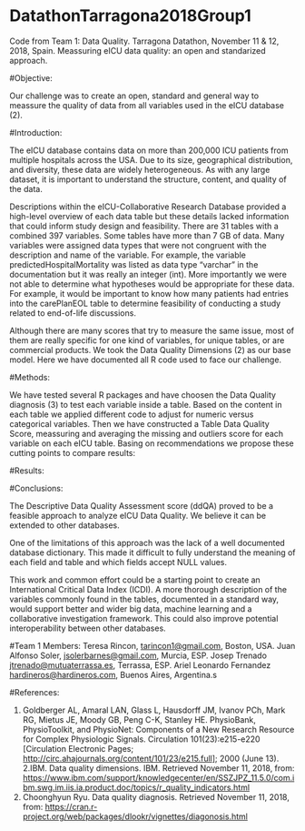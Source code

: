 # DatathonTarragona2018Group1

Code from Team 1: Data Quality. Tarragona Datathon, November 11 &amp; 12, 2018, Spain. Meassuring eICU data quality: an open and standarized approach.

#Objective:

Our challenge was to create an open, standard and general way to meassure the quality of data from all variables used in the eICU database (2).
 
#Introduction:

The eICU database contains data on more than 200,000 ICU patients from multiple hospitals across the USA. Due to its size, geographical distribution, and diversity, these data are widely heterogeneous. As with any large dataset, it is important to understand the structure, content, and quality of the data. 

Descriptions within the eICU-Collaborative Research Database provided a high-level overview of each data table but these details lacked information that could inform study design and feasibility. There are 31 tables with a combined 397 variables. Some tables have more than 7 GB of data. Many variables were assigned data types that were not congruent with the description and name of the variable. For example, the variable predictedHospitalMortality was listed as data type “varchar” in the documentation but it was really an integer (int). More importantly we were not able to determine what hypotheses would be appropriate for these data. For example, it would be important to know how many patients had entries into the carePlanEOL table to determine feasibility of conducting a study related to end-of-life discussions.

Although there are many scores that try to measure the same issue, most of them are really specific for one kind of variables, for unique tables, or are commercial products. We took the Data Quality Dimensions (2)  as our base model. Here we have documented all R code used to face our challenge.

#Methods:

We have tested several R packages and have choosen the Data Quality diagnosis (3) to test each variable inside a table. Based on the content in each table we applied different code to adjust for numeric versus categorical variables. Then we have constructed a Table Data Quality Score, meassuring and averaging the missing and outliers score for each variable on each eICU table. Basing on recommendations we propose these cutting points to compare results:

#Results:


#Conclusions:

The Descriptive Data Quality Assessment score (ddQA) proved to be a feasible approach to analyze eICU Data Quality. We believe it can be 
extended to other databases.

One of the limitations of this approach was the lack of a well documented database dictionary. This made it difficult to fully understand the meaning of each field and table and which fields accept NULL values. 

This work and common effort could be a starting point to create an International Critical Data Index (ICDI). A more thorough description of the variables commonly found in the tables, documented in a standard way, would support better and wider big data, machine learning and a collaborative investigation framework. This could also improve potential interoperability between other databases. 

#Team 1 Members: 
Teresa Rincon, <tarincon1@gmail.com>, Boston, USA. Juan Alfonso Soler, <jsolerbarnes@gmail.com>, Murcia, ESP. Josep Trenado <jtrenado@mutuaterrassa.es>, Terrassa, ESP. Ariel Leonardo Fernandez <hardineros@hardineros.com>, Buenos Aires, Argentina.s

#References:
1. Goldberger AL, Amaral LAN, Glass L, Hausdorff JM, Ivanov PCh, Mark RG, Mietus JE, Moody GB, Peng C-K, Stanley HE. PhysioBank, PhysioToolkit, and PhysioNet: Components of a New Research Resource for Complex Physiologic Signals. Circulation 101(23):e215-e220 [Circulation Electronic Pages; http://circ.ahajournals.org/content/101/23/e215.full]; 2000 (June 13).
2.IBM. Data quality dimensions. IBM. Retrieved November 11, 2018, from: https://www.ibm.com/support/knowledgecenter/en/SSZJPZ_11.5.0/com.ibm.swg.im.iis.ia.product.doc/topics/r_quality_indicators.html
3. Choonghyun Ryu. Data quality diagnosis. Retrieved November 11, 2018, from: 
https://cran.r-project.org/web/packages/dlookr/vignettes/diagonosis.html
